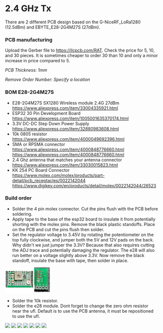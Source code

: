 # 2.4 GHz Tx

There are 2 different PCB design based on the G-NiceRF_LoRa1280 (12.5dBm) and EBYTE_E28-2G4M27S (27dBm).

### PCB manufacturing

Upload the Gerber file to https://jlcpcb.com/RAT.  Check the price for 5, 10, and 30 pieces.  It is sometimes cheaper to order 30 than 10 and only a minor increase in price compared to 5.

*PCB Thickness: 1mm*

*Remove Order Number: Specify a location*

### BOM E28-2G4M27S

- E28-2G4M27S SX1280 Wireless module 2.4G 27dBm https://www.aliexpress.com/item/33004335921.html
- ESP32 30 Pin Development Board https://www.aliexpress.com/item/1005001635370174.html
- 3.3V DC-DC Step Down Power Supply https://www.aliexpress.com/item/32880983608.html
- 10k 0805 resistor https://www.aliexpress.com/item/4000049692396.html
- SMA or RPSMA connector https://www.aliexpress.com/item/4000848776660.html https://www.aliexpress.com/item/4000848776660.html
- 2.4 Ghz antenna that matches your antenna connector https://www.aliexpress.com/item/33030015823.html
- KK 254 PC Board Connector https://www.molex.com/molex/products/part-detail/pcb_receptacles/0022142044 https://www.digikey.com/en/products/detail/molex/0022142044/26523

### Build order

- Solder the 4 pin molex connector.  Cut the pins flush with the PCB before soldering.
- Apply tape to the base of the esp32 board to insulate it from potentially shorting with the molex pins.  Remove the black plastic standoffs.  Place on the PCB and cut the pins flush then solder.
- Set the regulator voltage to 3.45V by rotating the potentiometer on the top fully clockwise, and jumper both the 5V and 12V pads on the back.  Why didn't we just jumper the 3.3V?  Because that also requires cutting the ADJ trace and potentially damaging the regulator.  The e28 will also run better on a voltage slightly above 3.3V.  Now remove the black standoff, insulate the base with tape, then solder in place.

<img src="img/regulator_setup.jpg" width="30%">

- Solder the 10k resistor.
- Solder the e28 module.  Dont forget to change the zero ohm resistor near the ufl.  Default is to use the PCB antenna, it must be repositioned to use the ufl.

<img src="img/1.jpg" width="30%"> <img src="img/2.jpg" width="30%"> <img src="img/3.jpg" width="30%"> <img src="img/5.jpg" width="30%"> <img src="img/6.jpg" width="30%">
<img src="img/7.jpg" width="30%"> <img src="img/8.jpg" width="30%">
